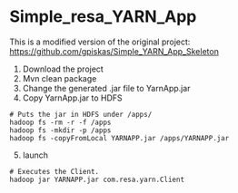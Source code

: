 # Simple_resa_YARN_App

This is a modified version of the original project: https://github.com/gpiskas/Simple_YARN_App_Skeleton

1. Download the project
2. Mvn clean package
3. Change the generated .jar file to YarnApp.jar 
4. Copy YarnApp.jar to HDFS 
```
# Puts the jar in HDFS under /apps/
hadoop fs -rm -r -f /apps
hadoop fs -mkdir -p /apps
hadoop fs -copyFromLocal YARNAPP.jar /apps/YARNAPP.jar
```

5. launch 
```
# Executes the Client.
hadoop jar YARNAPP.jar com.resa.yarn.Client
```
